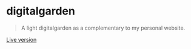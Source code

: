 # digitalgarden

> A light digitalgarden as a complementary to my personal website.

[Live version](https://blog.albingroen.com)
